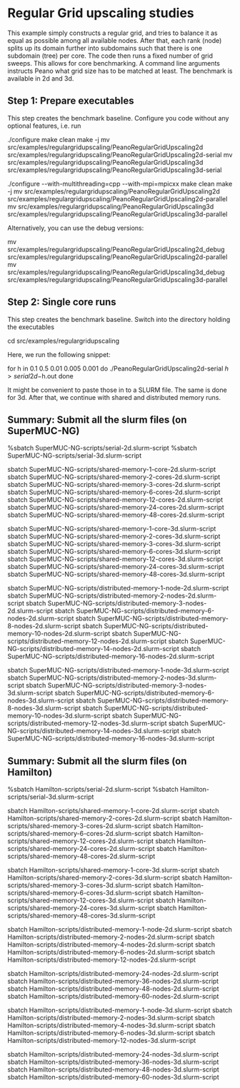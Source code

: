 # Regular Grid upscaling studies # 

This example simply constructs a regular grid, and tries to balance it as equal
as possible among all available nodes. After that, each rank (node) splits up 
its domain further into subdomains such that there is one subdomain (tree) per 
core. The code then runs a fixed number of grid sweeps. This allows for core
benchmarking. A command line arguments instructs Peano what grid size has to be
matched at least. The benchmark is available in 2d and 3d.

## Step 1: Prepare executables ##

This step creates the benchmark baseline. Configure you code without any optional
features, i.e. run 

./configure
make clean
make -j
mv src/examples/regulargridupscaling/PeanoRegularGridUpscaling2d src/examples/regulargridupscaling/PeanoRegularGridUpscaling2d-serial
mv src/examples/regulargridupscaling/PeanoRegularGridUpscaling3d src/examples/regulargridupscaling/PeanoRegularGridUpscaling3d-serial

./configure --with-multithreading=cpp --with-mpi=mpicxx
make clean
make -j
mv src/examples/regulargridupscaling/PeanoRegularGridUpscaling2d src/examples/regulargridupscaling/PeanoRegularGridUpscaling2d-parallel
mv src/examples/regulargridupscaling/PeanoRegularGridUpscaling3d src/examples/regulargridupscaling/PeanoRegularGridUpscaling3d-parallel

Alternatively, you can use the debug versions:

mv src/examples/regulargridupscaling/PeanoRegularGridUpscaling2d_debug src/examples/regulargridupscaling/PeanoRegularGridUpscaling2d-parallel
mv src/examples/regulargridupscaling/PeanoRegularGridUpscaling3d_debug src/examples/regulargridupscaling/PeanoRegularGridUpscaling3d-parallel



## Step 2: Single core runs ##

This step creates the benchmark baseline. Switch into the directory holding the executables

cd src/examples/regulargridupscaling

Here, we run the following snippet:


for h in 0.1 0.5 0.01 0.005 0.001
do
  ./PeanoRegularGridUpscaling2d-serial $h > serial2d-$h.out
done


It might be convenient to paste those in to a SLURM file. The same is done for 3d.
After that, we continue with shared and distributed memory runs.

  
## Summary: Submit all the slurm files (on SuperMUC-NG) ##


%sbatch SuperMUC-NG-scripts/serial-2d.slurm-script
%sbatch SuperMUC-NG-scripts/serial-3d.slurm-script

sbatch SuperMUC-NG-scripts/shared-memory-1-core-2d.slurm-script
sbatch SuperMUC-NG-scripts/shared-memory-2-cores-2d.slurm-script
sbatch SuperMUC-NG-scripts/shared-memory-3-cores-2d.slurm-script
sbatch SuperMUC-NG-scripts/shared-memory-6-cores-2d.slurm-script
sbatch SuperMUC-NG-scripts/shared-memory-12-cores-2d.slurm-script
sbatch SuperMUC-NG-scripts/shared-memory-24-cores-2d.slurm-script
sbatch SuperMUC-NG-scripts/shared-memory-48-cores-2d.slurm-script

sbatch SuperMUC-NG-scripts/shared-memory-1-core-3d.slurm-script
sbatch SuperMUC-NG-scripts/shared-memory-2-cores-3d.slurm-script
sbatch SuperMUC-NG-scripts/shared-memory-3-cores-3d.slurm-script
sbatch SuperMUC-NG-scripts/shared-memory-6-cores-3d.slurm-script
sbatch SuperMUC-NG-scripts/shared-memory-12-cores-3d.slurm-script
sbatch SuperMUC-NG-scripts/shared-memory-24-cores-3d.slurm-script
sbatch SuperMUC-NG-scripts/shared-memory-48-cores-3d.slurm-script

sbatch SuperMUC-NG-scripts/distributed-memory-1-node-2d.slurm-script
sbatch SuperMUC-NG-scripts/distributed-memory-2-nodes-2d.slurm-script
sbatch SuperMUC-NG-scripts/distributed-memory-3-nodes-2d.slurm-script
sbatch SuperMUC-NG-scripts/distributed-memory-6-nodes-2d.slurm-script
sbatch SuperMUC-NG-scripts/distributed-memory-8-nodes-2d.slurm-script
sbatch SuperMUC-NG-scripts/distributed-memory-10-nodes-2d.slurm-script
sbatch SuperMUC-NG-scripts/distributed-memory-12-nodes-2d.slurm-script
sbatch SuperMUC-NG-scripts/distributed-memory-14-nodes-2d.slurm-script
sbatch SuperMUC-NG-scripts/distributed-memory-16-nodes-2d.slurm-script

sbatch SuperMUC-NG-scripts/distributed-memory-1-node-3d.slurm-script
sbatch SuperMUC-NG-scripts/distributed-memory-2-nodes-3d.slurm-script
sbatch SuperMUC-NG-scripts/distributed-memory-3-nodes-3d.slurm-script
sbatch SuperMUC-NG-scripts/distributed-memory-6-nodes-3d.slurm-script
sbatch SuperMUC-NG-scripts/distributed-memory-8-nodes-3d.slurm-script
sbatch SuperMUC-NG-scripts/distributed-memory-10-nodes-3d.slurm-script
sbatch SuperMUC-NG-scripts/distributed-memory-12-nodes-3d.slurm-script
sbatch SuperMUC-NG-scripts/distributed-memory-14-nodes-3d.slurm-script
sbatch SuperMUC-NG-scripts/distributed-memory-16-nodes-3d.slurm-script


## Summary: Submit all the slurm files (on Hamilton) ##

%sbatch Hamilton-scripts/serial-2d.slurm-script
%sbatch Hamilton-scripts/serial-3d.slurm-script

sbatch Hamilton-scripts/shared-memory-1-core-2d.slurm-script
sbatch Hamilton-scripts/shared-memory-2-cores-2d.slurm-script
sbatch Hamilton-scripts/shared-memory-3-cores-2d.slurm-script
sbatch Hamilton-scripts/shared-memory-6-cores-2d.slurm-script
sbatch Hamilton-scripts/shared-memory-12-cores-2d.slurm-script
sbatch Hamilton-scripts/shared-memory-24-cores-2d.slurm-script
sbatch Hamilton-scripts/shared-memory-48-cores-2d.slurm-script

sbatch Hamilton-scripts/shared-memory-1-core-3d.slurm-script
sbatch Hamilton-scripts/shared-memory-2-cores-3d.slurm-script
sbatch Hamilton-scripts/shared-memory-3-cores-3d.slurm-script
sbatch Hamilton-scripts/shared-memory-6-cores-3d.slurm-script
sbatch Hamilton-scripts/shared-memory-12-cores-3d.slurm-script
sbatch Hamilton-scripts/shared-memory-24-cores-3d.slurm-script
sbatch Hamilton-scripts/shared-memory-48-cores-3d.slurm-script

sbatch Hamilton-scripts/distributed-memory-1-node-2d.slurm-script
sbatch Hamilton-scripts/distributed-memory-2-nodes-2d.slurm-script
sbatch Hamilton-scripts/distributed-memory-4-nodes-2d.slurm-script
sbatch Hamilton-scripts/distributed-memory-6-nodes-2d.slurm-script
sbatch Hamilton-scripts/distributed-memory-12-nodes-2d.slurm-script

sbatch Hamilton-scripts/distributed-memory-24-nodes-2d.slurm-script
sbatch Hamilton-scripts/distributed-memory-36-nodes-2d.slurm-script
sbatch Hamilton-scripts/distributed-memory-48-nodes-2d.slurm-script
sbatch Hamilton-scripts/distributed-memory-60-nodes-2d.slurm-script

sbatch Hamilton-scripts/distributed-memory-1-node-3d.slurm-script
sbatch Hamilton-scripts/distributed-memory-2-nodes-3d.slurm-script
sbatch Hamilton-scripts/distributed-memory-4-nodes-3d.slurm-script
sbatch Hamilton-scripts/distributed-memory-6-nodes-3d.slurm-script
sbatch Hamilton-scripts/distributed-memory-12-nodes-3d.slurm-script

sbatch Hamilton-scripts/distributed-memory-24-nodes-3d.slurm-script
sbatch Hamilton-scripts/distributed-memory-36-nodes-3d.slurm-script
sbatch Hamilton-scripts/distributed-memory-48-nodes-3d.slurm-script
sbatch Hamilton-scripts/distributed-memory-60-nodes-3d.slurm-script
